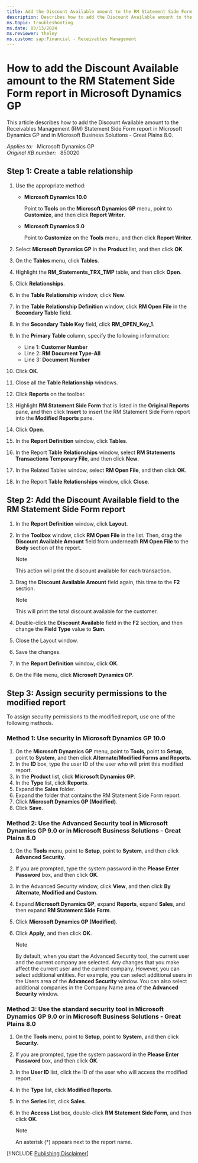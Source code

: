 ```yaml
---
title: Add the Discount Available amount to the RM Statement Side Form report in Microsoft Dynamics GP
description: Describes how to add the Discount Available amount to the RM Statement Side Form report in Microsoft Dynamics GP.
ms.topic: troubleshooting
ms.date: 03/13/2024
ms.reviewer: theley
ms.custom: sap:Financial - Receivables Management
---
```

# How to add the Discount Available amount to the RM Statement Side Form report in Microsoft Dynamics GP

This article describes how to add the Discount Available amount to the Receivables Management (RM) Statement Side Form report in Microsoft Dynamics GP and in Microsoft Business Solutions - Great Plains 8.0.

_Applies to:_ &nbsp; Microsoft Dynamics GP  
_Original KB number:_ &nbsp; 850020

## Step 1: Create a table relationship

1. Use the appropriate method:

    - **Microsoft Dynamics 10.0**

        Point to **Tools** on the **Microsoft Dynamics GP** menu, point to **Customize**, and then click **Report Writer**.

    - **Microsoft Dynamics 9.0**

        Point to **Customize** on the **Tools** menu, and then click **Report Writer**.

2. Select **Microsoft Dynamics GP** in the **Product** list, and then click **OK**.
3. On the **Tables** menu, click **Tables**.
4. Highlight the **RM_Statements_TRX_TMP** table, and then click **Open**.
5. Click **Relationships**.
6. In the **Table Relationship** window, click **New**.
7. In the **Table Relationship Definition** window, click **RM Open File** in the **Secondary Table** field.
8. In the **Secondary Table Key** field, click **RM_OPEN_Key_1**.
9. In the **Primary Table** column, specify the following information:

    - Line 1: **Customer Number**
    - Line 2: **RM Document Type-All**
    - Line 3: **Document Number**

10. Click **OK**.
11. Close all the **Table Relationship** windows.
12. Click **Reports** on the toolbar.
13. Highlight **RM Statement Side Form** that is listed in the **Original Reports** pane, and then click **Insert** to insert the RM Statement Side Form report into the **Modified Reports** pane.
14. Click **Open**.
15. In the **Report Definition** window, click **Tables**.
16. In the Report **Table Relationships** window, select **RM Statements Transactions Temporary File**, and then click **New**.
17. In the Related Tables window, select **RM Open File**, and then click **OK**.
18. In the Report **Table Relationships** window, click **Close**.

## Step 2: Add the Discount Available field to the RM Statement Side Form report

1. In the **Report Definition** window, click **Layout**.
2. In the **Toolbox** window, click **RM Open File** in the list. Then, drag the **Discount Available Amount** field from underneath **RM Open File** to the **Body** section of the report.

    > [!NOTE]
    > This action will print the discount available for each transaction.
3. Drag the **Discount Available Amount** field again, this time to the **F2** section.

    > [!NOTE]
    > This will print the total discount available for the customer.
4. Double-click the **Discount Available** field in the **F2** section, and then change the **Field Type** value to **Sum**.
5. Close the Layout window.
6. Save the changes.
7. In the **Report Definition** window, click **OK**.
8. On the **File** menu, click **Microsoft Dynamics GP**.

## Step 3: Assign security permissions to the modified report

To assign security permissions to the modified report, use one of the following methods.

### Method 1: Use security in Microsoft Dynamics GP 10.0

1. On the **Microsoft Dynamics GP** menu, point to **Tools**, point to **Setup**, point to **System**, and then click **Alternate/Modified Forms and Reports**.
2. In the **ID** box, type the user ID of the user who will print this modified report.
3. In the **Product** list, click **Microsoft Dynamics GP**.
4. In the **Type** list, click **Reports**.
5. Expand the **Sales** folder.
6. Expand the folder that contains the RM Statement Side Form report.
7. Click **Microsoft Dynamics GP (Modified)**.
8. Click **Save**.

### Method 2: Use the Advanced Security tool in Microsoft Dynamics GP 9.0 or in Microsoft Business Solutions - Great Plains 8.0

1. On the **Tools** menu, point to **Setup**, point to **System**, and then click **Advanced Security**.
2. If you are prompted, type the system password in the **Please Enter Password** box, and then click **OK**.
3. In the Advanced Security window, click **View**, and then click **By Alternate, Modified and Custom**.
4. Expand **Microsoft Dynamics GP**, expand **Reports**, expand **Sales**, and then expand **RM Statement Side Form**.
5. Click **Microsoft Dynamics GP (Modified)**.
6. Click **Apply**, and then click **OK**.

    > [!NOTE]
    > By default, when you start the Advanced Security tool, the current user and the current company are selected. Any changes that you make affect the current user and the current company. However, you can select additional entities. For example, you can select additional users in the Users area of the **Advanced Security** window. You can also select additional companies in the Company Name area of the **Advanced Security** window.

### Method 3: Use the standard security tool in Microsoft Dynamics GP 9.0 or in Microsoft Business Solutions - Great Plains 8.0

1. On the **Tools** menu, point to **Setup**, point to **System**, and then click **Security**.
2. If you are prompted, type the system password in the **Please Enter Password** box, and then click **OK**.
3. In the **User ID** list, click the ID of the user who will access the modified report.
4. In the **Type** list, click **Modified Reports**.
5. In the **Series** list, click **Sales**.
6. In the **Access List** box, double-click **RM Statement Side Form**, and then click **OK**.

    > [!NOTE]
    > An asterisk (*) appears next to the report name.

[!INCLUDE [Publishing Disclaimer](../../includes/publishing-disclaimer.md)]
